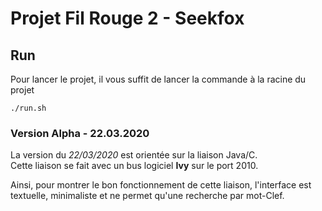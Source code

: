 # Projet Fil Rouge 2 - Seekfox

## Run
Pour lancer le projet, il vous suffit de lancer la commande à la racine du projet

```
./run.sh
```

### Version Alpha - 22.03.2020
La version du *22/03/2020* est orientée sur la liaison Java/C.   
Cette liaison se fait avec un bus logiciel **Ivy** sur le port 2010.

Ainsi, pour montrer le bon fonctionnement de cette liaison, l'interface est textuelle, minimaliste et ne permet qu'une recherche par mot-Clef.